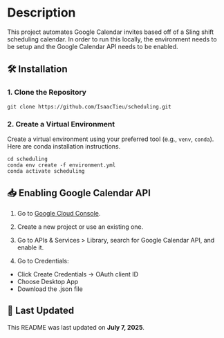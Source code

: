 # Description
This project automates Google Calendar invites based off of a Sling shift scheduling calendar. In order to run this locally, the environment needs to be setup and the Google Calendar API needs to be enabled.

## 🛠️ Installation

### 1. Clone the Repository 
    git clone https://github.com/IsaacTieu/scheduling.git

### 2. Create a Virtual Environment
Create a virtual environment using your preferred tool (e.g., `venv`, `conda`). Here are conda installation instructions.

    cd scheduling
    conda env create -f environment.yml
    conda activate scheduling



## 📥 Enabling Google Calendar API

1. Go to [Google Cloud Console](https://console.cloud.google.com/).

2. Create a new project or use an existing one.

3. Go to APIs & Services > Library, search for Google Calendar API, and enable it.

4. Go to Credentials:
  - Click Create Credentials → OAuth client ID
  - Choose Desktop App
  - Download the .json file

## 📅 Last Updated
This README was last updated on **July 7, 2025**.
